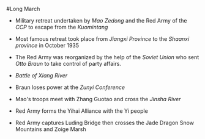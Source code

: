 #Long March

- Military retreat undertaken by *Mao Zedong* and the Red Army of the *CCP* to escape from the _Kuomintang_

- Most famous retreat took place from *Jiangxi Province* to the *Shaanxi province* in October 1935

- The Red Army was reorganized by the help of the _Soviet Union_ who sent *Otto Braun* to take control of party affairs.

- *Battle of Xiang River*

- Braun loses power at the *Zunyi Conference*

- Mao's troops meet with Zhang Guotao and cross the  *Jinsha River*

- Red Army forms the Yihai Alliance with the Yi people

- Red Army captures Luding Bridge then crosses the Jade Dragon Snow Mountains and Zoige Marsh